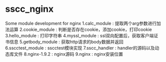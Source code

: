 # sscc_nginx
Some module development for nginx
1.calc_module : 提取两个arg参数进行加法运算
2.cookie_module : 判断是否存在cookie，添加cookie，打印cookie
3.hello_module : 打印字符串
4.myssl_module : ssl双向配置后，获取客户端证书信息
5.getbody_module : 获取http请求的body数据并返回
6.sscctest_module : sscctest模块实现
7.sscc_handler : handler的源码以及动态库文件
8.nginx-1.9.2 : nginx源码
9.nginx : nginx安装位置
